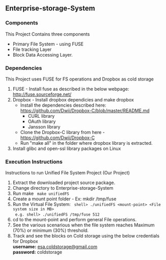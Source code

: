 ## Enterprise-storage-System

### Components
This Project Contains three components
   - Primary File System - using FUSE
   - File tracking Layer
   - Block Data Accessing Layer.

### Dependencies

This Project uses FUSE for FS operations and Dropbox as cold storage
   
   1. FUSE - Install fuse as described in the below webpage:     
      http://fuse.sourceforge.net/
   2. Dropbox - Install dropbox dependicies and make dropbox
      * Install the dependencies described here:   
         https://github.com/Dwii/Dropbox-C/blob/master/README.md
         *   CURL library
         *   OAuth library
         *   Jansson library
      * Clone the Dropbox-C library from here - https://github.com/Dwii/Dropbox-C
      * Run "make all" in the folder where dropbox library is extracted.
   3. Install glibc and open-ssl library packages on Linux

### Execution Instructions
Instructions to run Unified File System Project (Our Project)

   1. Extract the downloaded project source package.
   2. Change directory to Enterprise-storage-System
   3. Run make
      ``` make unifiedFS```
   4. Create a mount point folder - Ex: mkdir /tmp/fuse  
   5. Run the Virtual File System:   ``` shell> ./unifiedFS <mount-point> <File system size in MB>```     
      ``` e.g. shell> ./unifiedFS /tmp/fuse 512``` 
   6. cd to the mount-point and perform general File operations.
   7. See the various scenarious when the file system reaches Maximum (70%) or minimum (30%) threshold.
   8. Track and see the blocks on Cold storage using the below credentials for Dropbox    
      **username:** esa.coldstorage@gmail.com      
      **password:** coldstorage
    
      

    
